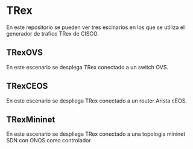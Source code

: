 # TRex 
En este repositorio se pueden ver tres escinarios en los que se utiliza el generador de trafico TRex de CISCO.

## TRexOVS
En este escenario se desplega TRex conectado a un switch OVS.

## TRexCEOS
En este escenario se despliega TRex conectado a un router Arista cEOS.

## TRexMininet
En este escenario se despliega TRex conectado a una topologia mininet SDN con ONOS como controlador  
